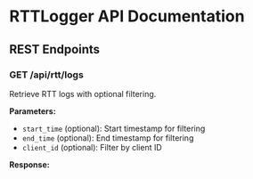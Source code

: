 # RTTLogger API Documentation

## REST Endpoints

### GET /api/rtt/logs
Retrieve RTT logs with optional filtering.

**Parameters:**
- `start_time` (optional): Start timestamp for filtering
- `end_time` (optional): End timestamp for filtering
- `client_id` (optional): Filter by client ID

**Response:** 
